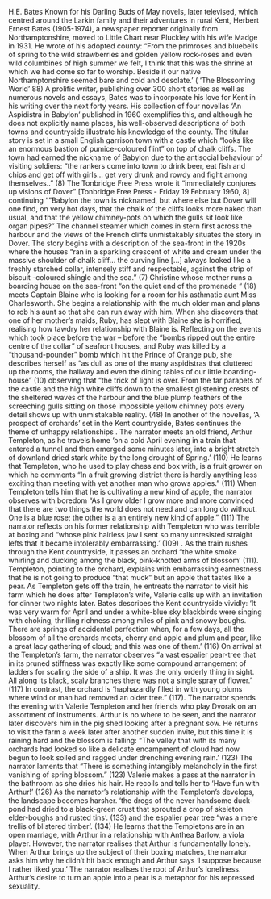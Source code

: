 H.E. Bates
Known for his Darling Buds of May novels, later televised, which centred around the Larkin family and their adventures in rural Kent, Herbert Ernest Bates (1905-1974), a newspaper reporter originally from Northamptonshire, moved to Little Chart near Pluckley with his wife Madge in 1931. He wrote of his adopted county: “From the primroses and bluebells of spring to the wild strawberries and golden yellow rock-roses and even wild columbines of high summer we felt, I think that this was the shrine at which we had come so far to worship. Beside it our native Northamptonshire seemed bare and cold and desolate.’ ( ‘The Blossoming World’ 88)
A prolific writer, publishing over 300 short stories as well as numerous novels and essays, Bates was to incorporate his love for Kent in his writing over the next forty years. His collection of four novellas ‘An Aspidistra in Babylon’ published in 1960 exemplifies this, and although he does not explicitly name places, his well-observed descriptions of both towns and countryside illustrate his knowledge of the county. The titular story is set in a small English garrison town with a castle which “looks like an enormous bastion of pumice-coloured flint” on top of chalk cliffs. The town had earned the nickname of Babylon due to the antisocial behaviour of visiting soldiers: “the rankers come into town to drink beer, eat fish and chips and get off with girls… get very drunk and rowdy and fight among themselves..” (8) The Tonbridge Free Press wrote it “immediately conjures up visions of Dover” [Tonbridge Free Press - Friday 19 February 1960, 8] continuing  “”Babylon the town is nicknamed, but where else but Dover will one find, on very hot days, that the chalk of the cliffs looks more naked than usual, and that the yellow chimney-pots on which the gulls sit look like organ pipes?” The channel steamer which comes in stern first across the harbour and the views of the French cliffs unmistakably situates the story in Dover.
The story begins with a description of the sea-front in the 1920s where the houses “ran in a sparkling crescent of white and cream under the massive shoulder of chalk cliff… the curving line […] always looked like a freshly starched collar, intensely stiff and respectable, against the strip of biscuit -coloured shingle and the sea.” (7) Christine whose mother runs a boarding house on the sea-front “on the quiet end of the promenade “ (18) meets Captain Blaine who is looking for a room for his asthmatic aunt Miss Charlesworth. She begins a relationship with the much older man and plans to rob his aunt so that she can run away with him. When she discovers that one of her mother’s maids, Ruby, has slept with Blaine she is horrified, realising how tawdry her relationship with Blaine is. Reflecting on the events which took place before the war – before the “bombs ripped out the entire centre of the collar” of seafront houses, and Ruby was killed by a “thousand-pounder” bomb which hit the Prince of Orange pub, she describes herself as “as dull as one of the many aspidistras that cluttered up the rooms, the hallway and even the dining tables of our little boarding-house”  (10) observing that “the trick of light is over. From the far parapets of the castle and the high white cliffs down to the smallest glistening crests of the sheltered waves of the harbour and the blue plump feathers of the screeching gulls sitting on those impossible yellow chimney pots every detail shows up with unmistakable reality. (48) 
In another of the novellas, ‘A prospect of orchards’ set in the Kent countryside, Bates continues the theme of unhappy relationships . The narrator meets an old friend, Arthur Templeton, as he travels home ‘on a cold April evening in a train that entered a tunnel and then emerged some minutes later, into a bright stretch of downland dried stark white by the long drought of Spring.’ (110) He learns that Templeton, who he used to play chess and box with, is a fruit grower on which he comments “In a fruit growing district there is hardly anything less exciting than meeting with yet another man who grows apples.” (111) When Templeton tells him that he is cultivating a new kind of apple, the narrator observes with boredom “As I grow older I grow more and more convinced that there are two things the world does not need and can long do without. One is a blue rose; the other is a an entirely new kind of apple.” (111) The narrator reflects on his former relationship with Templeton who was terrible at boxing and “whose pink hairless jaw I sent so many unresisted straight lefts that it became intolerably embarrassing.’ (109) . As the train rushes through the Kent countryside, it passes an orchard “the white smoke whirling and ducking among the black, pink-knotted arms of blossom’ (111). Templeton, pointing to the orchard, explains with embarrassing earnestness that he is not going to produce “that muck” but an apple that tastes like a pear. As Templeton gets off the train, he entreats the narrator to visit his farm which he does after Templeton’s wife, Valerie calls up with an invitation for dinner two nights later.
Bates describes the Kent countryside vividly: ‘It was very warm for April and under a white-blue sky blackbirds were singing with choking, thrilling richness among miles of pink and snowy boughs. There are springs of accidental perfection when, for a few days, all the blossom of all the orchards meets, cherry and apple and plum and pear, like a great lacy gathering of cloud; and this was one of them.’ (116)
On arrival at the Templeton’s farm, the narrator observes “a vast espalier pear-tree that in its pruned stiffness was exactly like some compound arrangement of ladders for scaling the side of a ship. It was the only orderly thing in sight. All along its black, scaly branches there was not a single spray of flower.’ (117) In contrast, the orchard is ‘haphazardly filled in with young plums where wind or man had removed an older tree.” (117).
The narrator spends the evening with Valerie Templeton and her friends who play Dvorak on an assortment of instruments. Arthur is no where to be seen, and the narrator later discovers him in the pig shed looking after a pregnant sow. He returns to visit the farm a week later after another sudden invite, but this time it is raining hard and the blossom is falling: “The valley that with its many orchards had looked so like a delicate encampment of cloud had now begun to look soiled and ragged under drenching evening rain.’ (123) The narrator laments that “There is something intangibly melancholy in the first vanishing of spring blossom.” (123) Valerie makes a pass at the narrator in the bathroom as she dries his hair. He recoils and tells her to ‘Have fun with Arthur!’ (126)
As the narrator’s relationship with the Templeton’s develops, the landscape becomes harsher. ‘the dregs of the never handsome duck-pond had dried to a black-green crust that sprouted a crop of skeleton elder-boughs and rusted tins’. (133) and the espalier pear tree “was a mere trellis of blistered timber’. (134) He learns that the Templetons are in an open marriage, with Arthur in a relationship with Anthea Barlow, a viola player. However, the narrator realises that Arthur is fundamentally lonely. When Arthur brings up the subject of their boxing matches, the narrator asks him why he didn’t hit back enough and Arthur says ‘I suppose because I rather liked you.’ The narrator realises the root of Arthur’s loneliness. Arthur’s desire to turn an apple into a pear is a metaphor for his repressed sexuality. 
